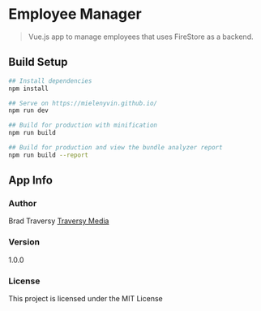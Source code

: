 # Employee Manager

> Vue.js app to manage employees that uses FireStore as a backend.

## Build Setup

``` bash
## Install dependencies
npm install

## Serve on https://mielenyvin.github.io/
npm run dev

## Build for production with minification
npm run build

## Build for production and view the bundle analyzer report
npm run build --report
```

## App Info

### Author

Brad Traversy
[Traversy Media](http://www.traversymedia.com)

### Version

1.0.0

### License

This project is licensed under the MIT License

